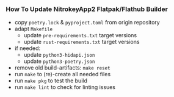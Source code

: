### How To Update NitrokeyApp2 Flatpak/Flathub Builder

* copy `poetry.lock` & `pyproject.toml` from origin repository
* adapt `Makefile`
    * update `pre-requirements.txt` target versions
    * update `rust-requirements.txt` target versions
* if needed:
    * update `python3-hidapi.json` 
    * update `python3-poetry.json`
* remove old build-artifacts: `make reset`
* run `make` to (re)-create all needed files
* run `make pkg` to test the build
* run `make lint` to check for linting issues

